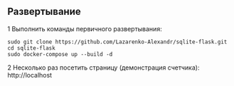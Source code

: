 ## Развертывание
1 Выполнить команды первичного развертывания:
```shell script
sudo git clone https://github.com/Lazarenko-Alexandr/sqlite-flask.git
cd sqlite-flask
sudo docker-compose up --build -d
```
2 Несколько раз посетить страницу (демонстрация счетчика): http://localhost

